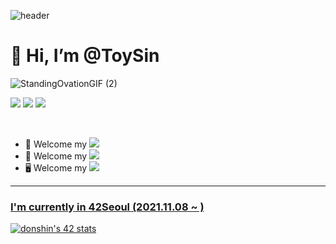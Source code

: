 ![header](https://capsule-render.vercel.app/api?type=waving&color=gradient&customColorList=5&height=300&section=header&text=DongBin&fontSize=80&animation=scaleIn)


# 👋 Hi, I’m @ToySin
![StandingOvationGIF (2)](https://user-images.githubusercontent.com/40738437/143273133-717e9c33-b986-4b24-a920-df96b5e69626.gif)

<img src="https://img.shields.io/badge/C-A8B9CC?style=flat-square&logo=C&logoColor=white"/> <img src="https://img.shields.io/badge/C++-00599C?style=flat-square&logo=C%2B%2B&logoColor=white"/> <img src="https://img.shields.io/badge/Python-3776AB?style=flat-square&logo=Python&logoColor=white"/>  

</br>

- 👀 Welcome my <a href="https://www.instagram.com/talented_bin/?hl=ko"><img src="https://img.shields.io/badge/Instagram-E4405F?style=flat-square&logo=Instagram&logoColor=white&link=https://www.instagram.com/talented_bin/?hl=ko"></a>
- 🙌 Welcome my <a href="https://velog.io/@toysin1203"><img src="https://img.shields.io/badge/Velog-4FC08D?style=flat-square&logo=Vimeo&logoColor=white&link=https://velog.io/@toysin1203"></a>
- 🖥️ Welcome my <a href="https://profile.intra.42.fr/users/donshin"><img src="https://img.shields.io/badge/42-c64c4b?style=flat-square&logo=42&logoColor=white"/>




- - -

### I'm currently in 42Seoul (2021.11.08 ~ )
[![donshin's 42 stats](https://badge42.herokuapp.com/api/stats/donshin)](https://github.com/JaeSeoKim/badge42)

  
<!--


- - -


  
![Anurag's GitHub stats](https://github-readme-stats.vercel.app/api?username=ToySin&show_icons=true&theme=kacho_ga)

[![Solved.ac프로필](http://mazassumnida.wtf/api/v2/generate_badge?boj=shkk0628)](https://solved.ac/shkk0628)

-->

<!--

<img src="https://img.shields.io/badge/쓰고자하는_텍스트-컬러코드?style=flat-square&logo=simpleicons에서_아이콘이름&logoColor=white"/>

https://simpleicons.org/

-->
